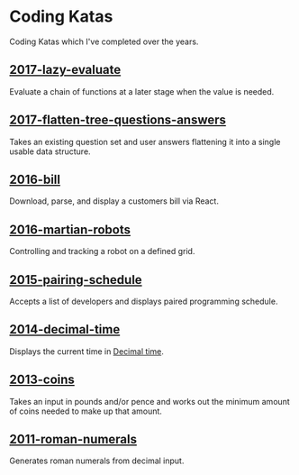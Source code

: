 # Coding Katas

Coding Katas which I've completed over the years.

## [2017-lazy-evaluate](2017-lazy-evaluate)

Evaluate a chain of functions at a later stage when the value is needed.

## [2017-flatten-tree-questions-answers](2017-flatten-tree-questions-answers)

Takes an existing question set and user answers flattening it into a single usable data structure.

## [2016-bill](2016-bill)

Download, parse, and display a customers bill via React.

## [2016-martian-robots](2016-martian-robots)

Controlling and tracking a robot on a defined grid.

## [2015-pairing-schedule](2015-pairing-schedule)

Accepts a list of developers and displays paired programming schedule.

## [2014-decimal-time](2014-decimal-time)

Displays the current time in [Decimal time](https://en.wikipedia.org/wiki/Decimal_time).

## [2013-coins](2013-coins)

Takes an input in pounds and/or pence and works out the minimum amount of coins needed to make up that amount.

## [2011-roman-numerals](2011-roman-numerals)

Generates roman numerals from decimal input.
